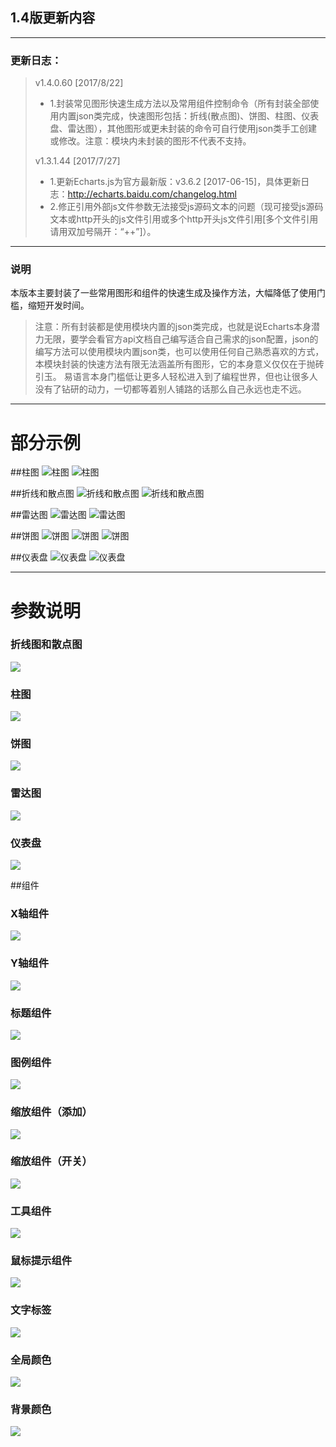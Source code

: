 ## 1.4版更新内容
***
### 更新日志：
> v1.4.0.60 [2017/8/22]
> * 1.封装常见图形快速生成方法以及常用组件控制命令（所有封装全部使用内置json类完成，快速图形包括：折线(散点图)、饼图、柱图、仪表盘、雷达图），其他图形或更未封装的命令可自行使用json类手工创建或修改。注意：模块内未封装的图形不代表不支持。  
>
> v1.3.1.44 [2017/7/27]
> * 1.更新Echarts.js为官方最新版：v3.6.2 [2017-06-15]，具体更新日志：http://echarts.baidu.com/changelog.html
> * 2.修正引用外部js文件参数无法接受js源码文本的问题（现可接受js源码文本或http开头的js文件引用或多个http开头js文件引用[多个文件引用请用双加号隔开：“++”]）。  
***
### 说明
本版本主要封装了一些常用图形和组件的快速生成及操作方法，大幅降低了使用门槛，缩短开发时间。
> 注意：所有封装都是使用模块内置的json类完成，也就是说Echarts本身潜力无限，要学会看官方api文档自己编写适合自己需求的json配置，json的编写方法可以使用模块内置json类，也可以使用任何自己熟悉喜欢的方式，本模块封装的快速方法有限无法涵盖所有图形，它的本身意义仅仅在于抛砖引玉。
> 易语言本身门槛低让更多人轻松进入到了编程世界，但也让很多人没有了钻研的动力，一切都等着别人铺路的话那么自己永远也走不远。

***
# 部分示例
##柱图
![柱图](https://coding.net/u/lsy9202/p/E-echarts/git/raw/master/doc/img/zhutu-tu.png)
![柱图](https://coding.net/u/lsy9202/p/E-echarts/git/raw/master/doc/img/zhutu.png)

##折线和散点图
![折线和散点图](https://coding.net/u/lsy9202/p/E-echarts/git/raw/master/doc/img/zhexianhesandiantu-tu.png)
![折线和散点图](https://coding.net/u/lsy9202/p/E-echarts/git/raw/master/doc/img/zhexianhesandiantu.png)

##雷达图
![雷达图](https://coding.net/u/lsy9202/p/E-echarts/git/raw/master/doc/img/leidatu-tu.png)
![雷达图](https://coding.net/u/lsy9202/p/E-echarts/git/raw/master/doc/img/leidatu.png)

##饼图
![饼图](https://coding.net/u/lsy9202/p/E-echarts/git/raw/master/doc/img/bingtu-tu1.png)
![饼图](https://coding.net/u/lsy9202/p/E-echarts/git/raw/master/doc/img/bingtu-tu2.png)
![饼图](https://coding.net/u/lsy9202/p/E-echarts/git/raw/master/doc/img/bingtu.png)

##仪表盘
![仪表盘](https://coding.net/u/lsy9202/p/E-echarts/git/raw/master/doc/img/yibiaopan-tu.png)
![仪表盘](https://coding.net/u/lsy9202/p/E-echarts/git/raw/master/doc/img/yibiapan.png)

***
# 参数说明
### 折线图和散点图
![](https://coding.net/u/lsy9202/p/E-echarts/git/raw/master/doc/img/a-zhexian.png)
### 柱图
![](https://coding.net/u/lsy9202/p/E-echarts/git/raw/master/doc/img/a-zhutu.png)
### 饼图
![](https://coding.net/u/lsy9202/p/E-echarts/git/raw/master/doc/img/a-bingtu.png)
### 雷达图
![](https://coding.net/u/lsy9202/p/E-echarts/git/raw/master/doc/img/a-leida.png)
### 仪表盘
![](https://coding.net/u/lsy9202/p/E-echarts/git/raw/master/doc/img/a-yibiao.png)

##组件
### X轴组件
![](https://coding.net/u/lsy9202/p/E-echarts/git/raw/master/doc/img/b-X.png)
### Y轴组件
![](https://coding.net/u/lsy9202/p/E-echarts/git/raw/master/doc/img/b-y.png)
### 标题组件
![](https://coding.net/u/lsy9202/p/E-echarts/git/raw/master/doc/img/b-biaoti.png)
### 图例组件
![](https://coding.net/u/lsy9202/p/E-echarts/git/raw/master/doc/img/b-tuli.png)
### 缩放组件（添加）
![](https://coding.net/u/lsy9202/p/E-echarts/git/raw/master/doc/img/b-suofang1.png)
### 缩放组件（开关）
![](https://coding.net/u/lsy9202/p/E-echarts/git/raw/master/doc/img/b-suofang2.png)
### 工具组件
![](https://coding.net/u/lsy9202/p/E-echarts/git/raw/master/doc/img/b-gongju.png)
### 鼠标提示组件
![](https://coding.net/u/lsy9202/p/E-echarts/git/raw/master/doc/img/b-shubiao.png)
### 文字标签
![](https://coding.net/u/lsy9202/p/E-echarts/git/raw/master/doc/img/b-wenzi.png)
### 全局颜色
![](https://coding.net/u/lsy9202/p/E-echarts/git/raw/master/doc/img/b-yanse.png)
### 背景颜色
![](https://coding.net/u/lsy9202/p/E-echarts/git/raw/master/doc/img/b-beijing.png)